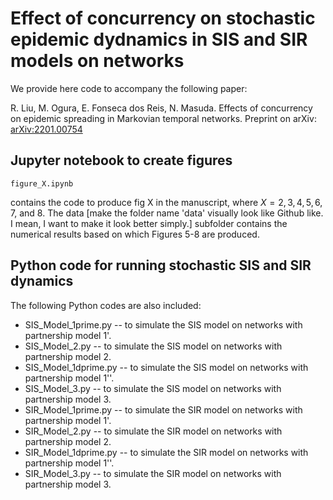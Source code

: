 # Effect of concurrency on stochastic epidemic dydnamics in SIS and SIR models on networks

We provide here code to accompany the following paper:

R. Liu, M. Ogura, E. Fonseca dos Reis, N. Masuda. 
Effects of concurrency on epidemic spreading in Markovian temporal networks. 
Preprint on arXiv: [arXiv:2201.00754](https://arxiv.org/abs/2201.00754) 

## Jupyter notebook to create figures

```
figure_X.ipynb
```
contains the code to produce fig X in the manuscript, where $X = 2, 3, 4, 5, 6, 7$, and $8$.
The data [make the folder name 'data' visually look like Github like. I mean, I want to make it look better simply.] subfolder contains the numerical results based on which Figures 5-8 are produced.

## Python code for running stochastic SIS and SIR dynamics

The following Python codes are also included:

- SIS_Model_1prime.py -- to simulate the SIS model on networks with partnership model 1'.
- SIS_Model_2.py -- to simulate the SIS model on networks with partnership model 2.
- SIS_Model_1dprime.py -- to simulate the SIS model on networks with partnership model 1''.
- SIS_Model_3.py -- to simulate the SIS model on networks with partnership model 3.
- SIR_Model_1prime.py -- to simulate the SIR model on networks with partnership model 1'.
- SIR_Model_2.py -- to simulate the SIR model on networks with partnership model 2.
- SIR_Model_1dprime.py -- to simulate the SIR model on networks with partnership model 1''.
- SIR_Model_3.py -- to simulate the SIR model on networks with partnership model 3.
